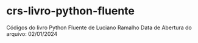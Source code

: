 # crs-livro-python-fluente
Códigos do livro Python Fluente de Luciano Ramalho
Data de Abertura do arquivo: 02/01/2024
